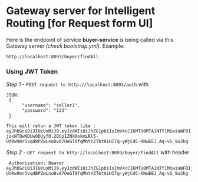 # Gateway server for Intelligent Routing [for Request form UI]

Here is the endpoint of service **buyer-service** is being called via this Gateway server *(check bootstrap.yml)*.
Example:


`http://localhost:8093/buyer/findAll
`

### Using JWT Token

*Step 1*  - `POST request to http://localhost:8093/auth`
            with
            
    JSON:
     {
          "username": "seller1",
          "password": "123"
     }
    
             
`This will retun a JWT token like : eyJhbGciOiJIUzUxMiJ9.eyJzdWIiOiJhZG1pbiIsImV4cCI6MTU0MTA1NTY1MiwiaWF0IjoxNTQwNDUwODUyfQ.2QCp1ZNXAokmLRl5-UdRw9mr3vqdBPZwLnoBv87OeGT9fqMhtYZTbtAiHITq-yWjCdC-XNwEEJ_Aq-vG_9u3kg`

*Step 2*  - `GET request to http://localhost:8093/buyer/findAll`
     with header
     
     Authorization: Bearer eyJhbGciOiJIUzUxMiJ9.eyJzdWIiOiJhZG1pbiIsImV4cCI6MTU0MTA1NTY1MiwiaWF0IjoxNTQwNDUwODUyfQ.2QCp1ZNXAokmLRl5-UdRw9mr3vqdBPZwLnoBv87OeGT9fqMhtYZTbtAiHITq-yWjCdC-XNwEEJ_Aq-vG_9u3kg
